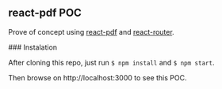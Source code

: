 ## react-pdf POC

Prove of concept using [react-pdf](https://react-pdf.org) and [react-router](https://github.com/ReactTraining/react-router).

### Instalation

After cloning this repo, just run `$ npm install` and `$ npm start`.

Then browse on http://localhost:3000 to see this POC.